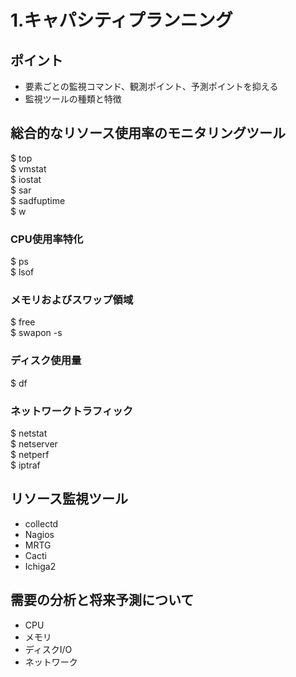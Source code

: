 # 1.キャパシティプランニング

## ポイント

* 要素ごとの監視コマンド、観測ポイント、予測ポイントを抑える
* 監視ツールの種類と特徴

## 総合的なリソース使用率のモニタリングツール

$ top  
$ vmstat  
$ iostat  
$ sar  
$ sadfuptime  
$ w  

### CPU使用率特化

$ ps  
$ lsof  

### メモリおよびスワップ領域

$ free  
$ swapon -s

### ディスク使用量

$ df 

### ネットワークトラフィック

$ netstat  
$ netserver  
$ netperf  
$ iptraf  

## リソース監視ツール

* collectd
* Nagios
* MRTG
* Cacti
* Ichiga2

## 需要の分析と将来予測について

* CPU
* メモリ
* ディスクI/O
* ネットワーク
